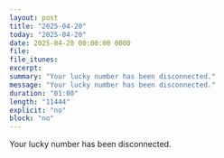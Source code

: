 ```yaml
---
layout: post
title: "2025-04-20"
today: "2025-04-20"
date: 2025-04-20 00:00:00 0000
file:
file_itunes:
excerpt:
summary: "Your lucky number has been disconnected."
message: "Your lucky number has been disconnected."
duration: "01:00"
length: "11444"
explicit: "no"
block: "no"
---
```

Your lucky number has been disconnected.

